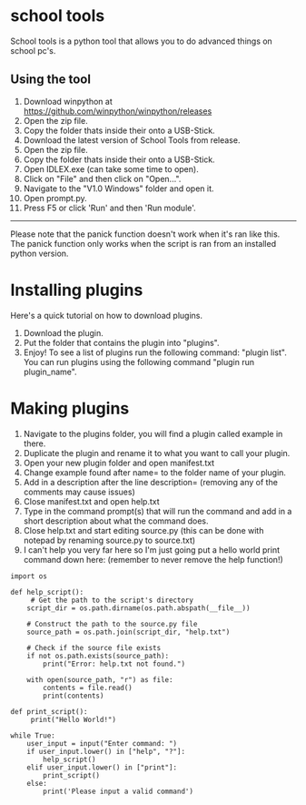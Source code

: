 # school tools
School tools is a python tool that allows you to do advanced things on school pc's.

Using the tool
--------------------------------------
1) Download winpython at https://github.com/winpython/winpython/releases
2) Open the zip file.
3) Copy the folder thats inside their onto a USB-Stick.
4) Download the latest version of School Tools from release.
5) Open the zip file.
6) Copy the folder thats inside their onto a USB-Stick.
7) Open IDLEX.exe (can take some time to open).
8) Click on "File" and then click on "Open...".
9) Navigate to the "V1.0 Windows" folder and open it.
10) Open prompt.py.
11) Press F5 or click 'Run' and then 'Run module'.
--------------------------------------
Please note that the panick function doesn't work when it's ran like this.
The panick function only works when the script is ran from an installed python version.

# Installing plugins
Here's a quick tutorial on how to download plugins.
1) Download the plugin.
2) Put the folder that contains the plugin into "plugins".
3) Enjoy! To see a list of plugins run the following command: "plugin list". You can run plugins using the following command "plugin run plugin_name".

# Making plugins
1) Navigate to the plugins folder, you will find a plugin called example in there.
2) Duplicate the plugin and rename it to what you want to call your plugin.
3) Open your new plugin folder and open manifest.txt
4) Change example found after name= to the folder name of your plugin.
5) Add in a description after the line description= (removing any of the comments may cause issues)
6) Close manifest.txt and open help.txt
7) Type in the command prompt(s) that will run the command and add in a short description about what the command does.
8) Close help.txt and start editing source.py (this can be done with notepad by renaming source.py to source.txt)
9) I can't help you very far here so I'm just going put a hello world print command down here: (remember to never remove the help function!)

```
import os

def help_script():
     # Get the path to the script's directory
    script_dir = os.path.dirname(os.path.abspath(__file__))

    # Construct the path to the source.py file
    source_path = os.path.join(script_dir, "help.txt")

    # Check if the source file exists
    if not os.path.exists(source_path):
        print("Error: help.txt not found.")

    with open(source_path, "r") as file:
        contents = file.read()
        print(contents)

def print_script():
     print("Hello World!")

while True:
    user_input = input("Enter command: ")
    if user_input.lower() in ["help", "?"]:
        help_script()
    elif user_input.lower() in ["print"]:
        print_script()
    else:
        print('Please input a valid command')

